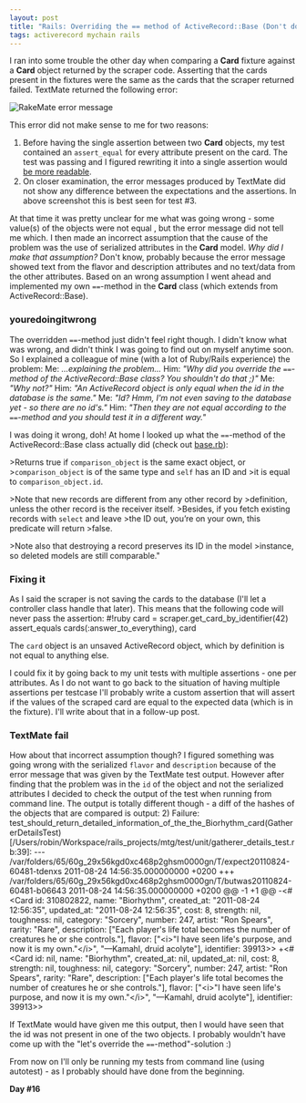 ```yaml
---
layout: post
title: "Rails: Overriding the == method of ActiveRecord::Base (Don't do it!)"
tags: activerecord mychain rails
---
```

I ran into some trouble the other day when comparing a **Card** fixture against a **Card** object returned by the scraper code. Asserting that the cards present in the fixtures were the same as the cards that the scraper returned failed. TextMate returned the following error:

![RakeMate error message](http://farm7.static.flickr.com/6076/6076847931_486ca0632e_z.jpg)

This error did not make sense to me for two reasons:

1. Before having the single assertion between two **Card** objects, my test contained an `assert_equal` for every attribute present on the card. The test was passing and I figured rewriting it into a single assertion would [be more readable](http://www.tamingthemindmonkey.com/readable-tests-by-using-fixtures).
2. On closer examination, the error messages produced by TextMate did not show any difference between the expectations and the assertions. In above screenshot this is best seen for test #3.

At that time it was pretty unclear for me what was going wrong - some value(s) of the objects were not equal , but the error message did not tell me which. I then made an incorrect assumption that the cause of the problem was the use of serialized attributes in the **Card** model. *Why did I make that assumption?* Don't know, probably because the error message showed text from the flavor and description attributes and no text/data from the other attributes. Based on an wrong assumption I went ahead and implemented my own `==`-method in the **Card** class (which extends from ActiveRecord::Base).
### youredoingitwrong
The overridden `==`-method just didn't feel right though. I didn't know what was wrong, and didn't think I was going to find out on myself anytime soon. So I explained a colleague of mine (with a lot of Ruby/Rails experience) the problem:
Me: *...explaining the problem...*
Him: *"Why did you override the `==`-method of the ActiveRecord::Base class? You shouldn't do that ;)"*
Me: *"Why not?"*
Him: *"An ActiveRecord object is only equal when the id in the database is the same."*
Me: *"Id? Hmm, I'm not even saving to the database yet - so there are no id's."*
Him: *"Then they are not equal according to the `==`-method and you should test it in a different way."*

I was doing it wrong, doh! At home I looked up what the `==`-method of the ActiveRecord::Base class actually did (check out [base.rb](https://github.com/rails/rails/blob/master/activerecord/lib/active_record/base.rb)):

&gt;Returns true if `comparison_object` is the same exact object, or
&gt;`comparison_object` is of the same type and `self` has an ID and
&gt;it is equal to `comparison_object.id`.

&gt;Note that new records are different from any other record by
&gt;definition, unless the other record is the receiver itself.
&gt;Besides, if you fetch existing records with `select` and leave
&gt;the ID out, you&rsquo;re on your own, this predicate will return
&gt;false.

&gt;Note also that destroying a record preserves its ID in the model
&gt;instance, so deleted models are still comparable."

### Fixing it
As I said the scraper is not saving the cards to the database (I'll let a controller class handle that later). This means that the following code will never pass the assertion:
    #!ruby
    card = scraper.get_card_by_identifier(42)
    assert_equals cards(:answer_to_everything), card

The `card` object is an unsaved ActiveRecord object, which by definition is not equal to anything else.

I could fix it by going back to my unit tests with multiple assertions - one per attributes. As I do not want to go back to the situation of having multiple assertions per testcase I'll probably write a custom assertion that will assert if the values of the scraped card are equal to the expected data (which is in the fixture). I'll write about that in a follow-up post.

### TextMate fail
How about that incorrect assumption though? I figured something was going wrong with the serialized `flavor` and `description` because of the error message that was given by the TextMate test output. However after finding that the problem was in the `id` of the object and not the serialized attributes I decided to check the output of the test when running from command line. The output is totally different though - a diff of the hashes of the objects that are compared is output:
    2) Failure:
    test_should_return_detailed_information_of_the_the_Biorhythm_card(GathererDetailsTest) [/Users/robin/Workspace/rails_projects/mtg/test/unit/gatherer_details_test.rb:39]:
    --- /var/folders/65/60g_29x56kgd0xc468p2ghsm0000gn/T/expect20110824-60481-tdenxs  2011-08-24 14:56:35.000000000 +0200
    +++ /var/folders/65/60g_29x56kgd0xc468p2ghsm0000gn/T/butwas20110824-60481-b06643  2011-08-24 14:56:35.000000000 +0200
    @@ -1 +1 @@
    -&lt;#&lt;Card id: 310802822, name: "Biorhythm", created_at: "2011-08-24 12:56:35", updated_at: "2011-08-24 12:56:35", cost: 8, strength: nil, toughness: nil, category: "Sorcery", number: 247, artist: "Ron Spears", rarity: "Rare", description: ["Each player's life total becomes the number of creatures he or she controls."], flavor: ["&lt;i&gt;\"I have seen life's purpose, and now it is my own.\"&lt;/i&gt;", "&mdash;Kamahl, druid acolyte"], identifier: 39913&gt;&gt;
    +&lt;#&lt;Card id: nil, name: "Biorhythm", created_at: nil, updated_at: nil, cost: 8, strength: nil, toughness: nil, category: "Sorcery", number: 247, artist: "Ron Spears", rarity: "Rare", description: ["Each player's life total becomes the number of creatures he or she controls."], flavor: ["&lt;i&gt;\"I have seen life's purpose, and now it is my own.\"&lt;/i&gt;", "&mdash;Kamahl, druid acolyte"], identifier: 39913&gt;&gt;

If TextMate would have given me this output, then I would have seen that the id was not present in one of the two objects. I probably wouldn't have come up with the "let's override the `==`-method"-solution :)

From now on I'll only be running my tests from command line (using autotest) - as I probably should have done from the beginning.

**Day #16**
